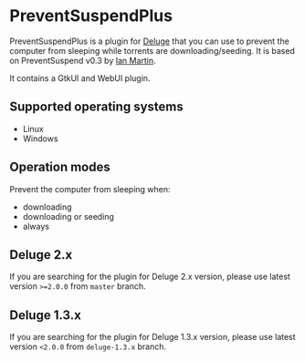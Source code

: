 # PreventSuspendPlus

PreventSuspendPlus is a plugin for [Deluge](http://deluge-torrent.org) that you can use to prevent the computer from sleeping while torrents are downloading/seeding.
It is based on PreventSuspend v0.3 by [Ian Martin](https://github.com/ianmartin/Deluge-PreventSuspend-plugin).

It contains a GtkUI and WebUI plugin.

## Supported operating systems

* Linux
* Windows

## Operation modes

Prevent the computer from sleeping when:

* downloading
* downloading or seeding
* always

## Deluge 2.x
If you are searching for the plugin for Deluge 2.x version, please use latest version `>=2.0.0` from `master` branch.

## Deluge 1.3.x

If you are searching for the plugin for Deluge 1.3.x version, please use latest version `<2.0.0` from `deluge-1.3.x` branch.